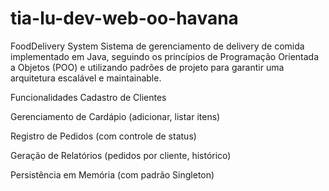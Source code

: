# tia-lu-dev-web-oo-havana
 FoodDelivery System
Sistema de gerenciamento de delivery de comida implementado em Java, seguindo os princípios de Programação Orientada a Objetos (POO) e utilizando padrões de projeto para garantir uma arquitetura escalável e maintainable.

Funcionalidades
Cadastro de Clientes

Gerenciamento de Cardápio (adicionar, listar itens)

Registro de Pedidos (com controle de status)

Geração de Relatórios (pedidos por cliente, histórico)

Persistência em Memória (com padrão Singleton)
